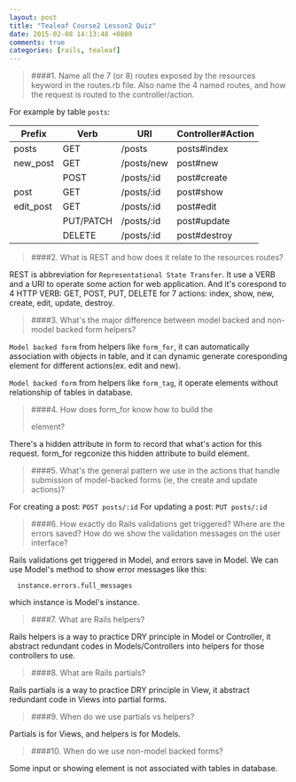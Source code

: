 ```yaml
---
layout: post
title: "Tealeaf Course2 Lesson2 Quiz"
date: 2015-02-08 14:13:48 +0800
comments: true
categories: [rails, tealeaf]
---
```



> ####1. Name all the 7 (or 8) routes exposed by the resources keyword in the routes.rb file. Also name the 4 named routes, and how the request is routed to the controller/action.

  For example by table `posts`:

  |Prefix   |Verb   |URI   |Controller#Action   |
  |---------|----------|-----------|-----------|
  |posts   |GET   |/posts   |posts#index   |
  |new_post   |GET   |/posts/new   |post#new   |
  |   |POST   |/posts/:id   |post#create   |
  |post   |GET   |/posts/:id   |post#show   |
  |edit_post   |GET   |/posts/:id   |post#edit   |
  |   |PUT/PATCH   |/posts/:id   |post#update   |
  |   |DELETE   |/posts/:id   |post#destroy   |

<!--more-->

> ####2. What is REST and how does it relate to the resources routes?

  REST is abbreviation for `Representational State Transfer`. It use a VERB and a URI to operate some action for web application. And it's corespond to 4 HTTP VERB: GET, POST, PUT, DELETE for 7 actions: index, show, new, create, edit, update, destroy.

> ####3. What's the major difference between model backed and non-model backed form helpers?

  `Model backed form` from helpers like `form_for`, it can automatically association with objects in table, and it can dynamic generate coresponding element for different actions(ex. edit and new).

  `Model backed form` from helpers like `form_tag`, it operate elements without relationship of tables in database.

> ####4. How does form_for know how to build the <form> element?

  There's a hidden attribute in form to record that what's action for this request. form_for regconize this hidden attribute to build <form> element.

> ####5. What's the general pattern we use in the actions that handle submission of model-backed forms (ie, the create and update actions)?

  For creating a post: `POST posts/:id`
  For updating a post: `PUT posts/:id`

> ####6. How exactly do Rails validations get triggered? Where are the errors saved? How do we show the validation messages on the user interface?

  Rails validations get triggered in Model, and errors save in Model.
  We can use Model's method to show error messages like this:
```
  instance.errors.full_messages
```
  which instance is Model's instance.

> ####7. What are Rails helpers?

  Rails helpers is a way to practice DRY principle in Model or Controller, it abstract redundant codes in Models/Controllers into helpers for those controllers to use.

> ####8. What are Rails partials?

  Rails partials is a way to practice DRY principle in View, it abstract redundant code in Views into partial forms.

> ####9. When do we use partials vs helpers?

  Partials is for Views, and helpers is for Models.

> ####10. When do we use non-model backed forms?

  Some input or showing element is not associated with tables in database.